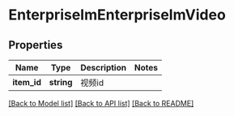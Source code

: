 # EnterpriseImEnterpriseImVideo

## Properties
Name | Type | Description | Notes
------------ | ------------- | ------------- | -------------
**item_id** | **string** | 视频id | 

[[Back to Model list]](../README.md#documentation-for-models) [[Back to API list]](../README.md#documentation-for-api-endpoints) [[Back to README]](../README.md)

